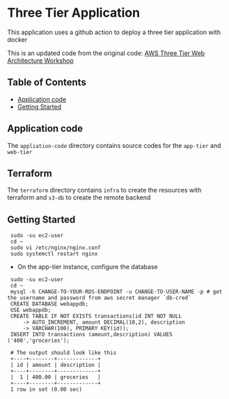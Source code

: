 # Three Tier Application
This application uses a github action to deploy a three tier application with docker

This is an updated code from the original code: [AWS Three Tier Web Architecture Workshop](https://github.com/aws-samples/aws-three-tier-web-architecture-workshop/tree/main)

## Table of Contents
- [Application code](#Application-code)
- [Getting Started](#getting-started)

## Application code
The `appliation-code` directory contains source codes for the `app-tier` and `web-tier`

## Terraform
The `terraform` directory contains `infra` to create the resources with terraform and `s3-db` to create the remote backend

## Getting Started

``` 
 sudo -su ec2-user
 cd ~
 sudo vi /etc/nginx/nginx.conf
 sudo systemctl restart nginx
 ```

- On the app-tier instance, configure the database
```
 sudo -su ec2-user
 cd ~
 mysql -h CHANGE-TO-YOUR-RDS-ENDPOINT -u CHANGE-TO-USER-NAME -p # get the username and password from aws secret manager `db-cred`
 CREATE DATABASE webappdb;
 USE webappdb;
 CREATE TABLE IF NOT EXISTS transactions(id INT NOT NULL
     -> AUTO_INCREMENT, amount DECIMAL(10,2), description
     -> VARCHAR(100), PRIMARY KEY(id));
 INSERT INTO transactions (amount,description) VALUES ('400','groceries');

 # The output should look like this
 +----+--------+-------------+
 | id | amount | description |
 +----+--------+-------------+
 |  1 | 400.00 | groceries   |
 +----+--------+-------------+
 1 row in set (0.00 sec)
 
```